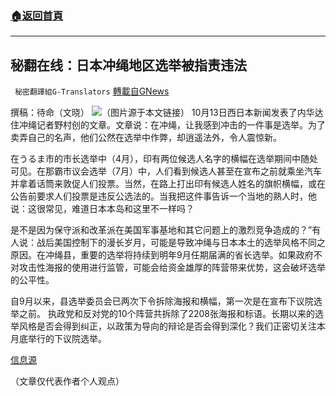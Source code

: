 ###  [:house:返回首頁](https://github.com/ourhimalayas/txt)
---


## 秘翻在线：日本冲绳地区选举被指责违法
` 秘密翻譯組G-Translators` [轉載自GNews](https://gnews.org/zh-hans/1590843/)

撰稿：待命（文晓）
![](https://assets.gnews.org/wp-content/uploads/2021/10/画像1-10.png)（图片源于本文链接）
10月13日西日本新闻发表了内华达住冲绳记者野村创的文章。文章说：在冲绳，让我感到冲击的一件事是选举。为了卖弄自己的名声，他们公然在选举中作弊，却逍遥法外，令人震惊新。

在うるま市的市长选举中（4月），印有两位候选人名字的横幅在选举期间中随处可见。在那霸市议会选举（7月）中，人们看到候选人甚至在宣布之前就乘坐汽车并拿着话筒来敦促人们投票。当然，在路上打出印有候选人姓名的旗帜横幅，或在公告前要求人们投票是违反公选法的。当我把这件事告诉一个当地的熟人时，他说：这很常见，难道日本本岛和这里不一样吗？

是不是因为保守派和改革派在美国军事基地和其它问题上的激烈竞争造成的？”有人说：战后美国控制下的漫长岁月，可能是导致冲绳与日本本土的选举风格不同之原因。在冲绳县，重要的选举将持续到明年9月任期届满的省长选举。如果政府不对攻击性海报的使用进行监管，可能会给资金雄厚的阵营带来优势，这会破坏选举的公平性。

自9月以来，县选举委员会已两次下令拆除海报和横幅，第一次是在宣布下议院选举之前。 执政党和反对党的10个阵营共拆除了2208张海报和标语。长期以来的选举风格是否会得到纠正，以政策为导向的辩论是否会得到深化？我们正密切关注本月底举行的下议院选举。

[信息源](https://news.yahoo.co.jp/articles/d7ba17e80bd563eda88896af3bdcc87ce98eb08f)

（文章仅代表作者个人观点）
